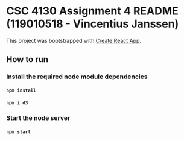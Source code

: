 # CSC 4130 Assignment 4 README (119010518 - Vincentius Janssen)

This project was bootstrapped with [Create React App](https://github.com/facebook/create-react-app).

## How to run

### Install the required node module dependencies

#### `npm install`
#### `npm i d3`

### Start the node server
#### `npm start`
